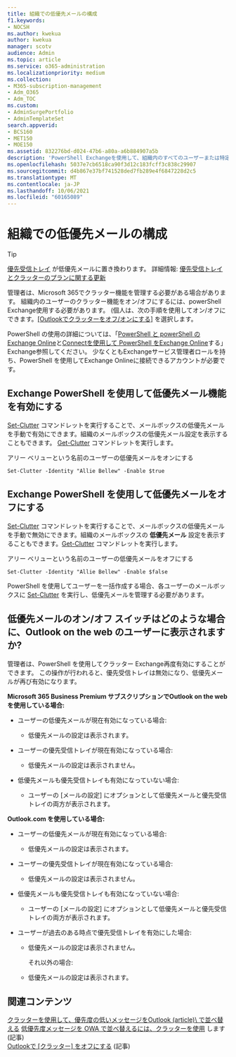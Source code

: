 ```yaml
---
title: 組織での低優先メールの構成
f1.keywords:
- NOCSH
ms.author: kwekua
author: kwekua
manager: scotv
audience: Admin
ms.topic: article
ms.service: o365-administration
ms.localizationpriority: medium
ms.collection:
- M365-subscription-management
- Adm_O365
- Adm_TOC
ms.custom:
- AdminSurgePortfolio
- AdminTemplateSet
search.appverid:
- BCS160
- MET150
- MOE150
ms.assetid: 832276bd-d024-47b6-a80a-a6b884907a5b
description: 'PowerShell Exchangeを使用して、組織内のすべてのユーザーまたは特定のユーザーのクラッター機能を有効または無効にする方法について説明します。 '
ms.openlocfilehash: 5037e7cb6518ca90f3d12c183fcff3c838c29907
ms.sourcegitcommit: d4b867e37bf741528ded7fb289e4f6847228d2c5
ms.translationtype: MT
ms.contentlocale: ja-JP
ms.lasthandoff: 10/06/2021
ms.locfileid: "60165089"
---
```

# <a name="configure-clutter-for-your-organization"></a>組織での低優先メールの構成

> [!TIP]
> [優先受信トレイ](../setup/configure-focused-inbox.md) が低優先メールに置き換わります。 詳細情報: [優先受信トレイとクラッターのプランに関する更新](https://techcommunity.microsoft.com/t5/Outlook-Blog/Update-on-Focused-Inbox-and-our-plans-for-Clutter/ba-p/136448)
  
管理者は、Microsoft 365でクラッター機能を管理する必要がある場合があります。 組織内のユーザーのクラッター機能をオン/オフにするには、powerShell Exchange使用する必要があります。 (個人は、次の手順を使用してオン/オフにできます。[[Outlookでクラッターをオフ/オンにする]](https://support.microsoft.com/office/a9c72a77-1bc4-40e6-ba6d-103c1d1aba4c) を選択します。
  
PowerShell の使用の詳細については、「[PowerShell と powerShell のExchange Online](/powershell/exchange/exchange-online-powershell)と[Connectを使用して PowerShell をExchange Online](/powershell/exchange/connect-to-exchange-online-powershell)する」Exchange参照してください。 少なくともExchangeサービス管理者ロールを持ち、PowerShell を使用してExchange Onlineに接続できるアカウントが必要です。 
  
## <a name="turn-clutter-on-using-exchange-powershell"></a>Exchange PowerShell を使用して低優先メール機能を有効にする

[Set-Clutter](/powershell/module/exchange/set-clutter) コマンドレットを実行することで、メールボックスの低優先メールを手動で有効にできます。組織のメールボックスの低優先メール設定を表示することもできます。 [Get-Clutter](/powershell/module/exchange/get-clutter) コマンドレットを実行します。 
  
アリー ベリューという名前のユーザーの低優先メールをオンにする
    
`Set-Clutter -Identity "Allie Bellew" -Enable $true`


## <a name="turn-clutter-off-using-exchange-powershell"></a>Exchange PowerShell を使用して低優先メールをオフにする

[Set-Clutter](/powershell/module/exchange/set-clutter) コマンドレットを実行することで、メールボックスの低優先メールを手動で無効にできます。組織のメールボックスの **低優先メール** 設定を表示することもできます。[Get-Clutter](/powershell/module/exchange/get-clutter) コマンドレットを実行します。 
  
アリー ベリューという名前のユーザーの低優先メールをオフにする
    
`Set-Clutter -Identity "Allie Bellew" -Enable $false`

PowerShell を使用してユーザーを一括作成する場合、各ユーザーのメールボックスに [Set-Clutter](/powershell/module/exchange/set-clutter) を実行し、低優先メールを管理する必要があります。 
  
## <a name="when-does-the-clutter-onoff-switch-appear-to-users-in-outlook-on-the-web"></a>低優先メールのオン/オフ スイッチはどのような場合に、Outlook on the web のユーザーに表示されますか?
<a name="bkmk_onoff"> </a>

管理者は、PowerShell を使用してクラッター Exchange再度有効にすることができます。 この操作が行われると、優先受信トレイは無効になり、低優先メールが再び有効になります。 
  
 **Microsoft 365 Business Premium サブスクリプションでOutlook on the webを使用している場合:**
  
- ユーザーの低優先メールが現在有効になっている場合: 
    
  - 低優先メールの設定は表示されます。
    
- ユーザーの優先受信トレイが現在有効になっている場合: 
    
  - 低優先メールの設定は表示されません。
    
- 低優先メールも優先受信トレイも有効になっていない場合: 
    
  - ユーザーの [メールの設定] にオプションとして低優先メールと優先受信トレイの両方が表示されます。
    
 **Outlook.com を使用している場合:**
  
- ユーザーの低優先メールが現在有効になっている場合: 
    
  - 低優先メールの設定は表示されます。
    
- ユーザーの優先受信トレイが現在有効になっている場合: 
    
  - 低優先メールの設定は表示されません。
    
- 低優先メールも優先受信トレイも有効になっていない場合: 
    
  - ユーザーの [メールの設定] にオプションとして低優先メールと優先受信トレイの両方が表示されます。
    
- ユーザーが過去のある時点で優先受信トレイを有効にした場合:
    
  - 低優先メールの設定は表示されません。
    
    それ以外の場合: 
    
  - 低優先メールの設定は表示されます。
    
## <a name="related-content"></a>関連コンテンツ

[クラッターを使用して、優先度の低いメッセージをOutlook (article)\ で並べ替える](https://support.microsoft.com/office/7b50c5db-7704-4e55-8a1b-dfc7bf1eafa0)
[低優先度メッセージを OWA で並べ替えるには、クラッターを使用](https://support.microsoft.com/office/fe4d64ca-bf73-48f1-91b4-9a659e008bce) します (記事)\
[Outlookで [クラッター] をオフにする](https://support.microsoft.com/office/a9c72a77-1bc4-40e6-ba6d-103c1d1aba4c) (記事)
